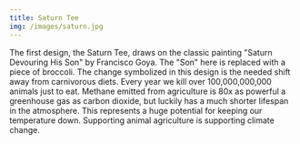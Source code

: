 ```yaml
---
title: Saturn Tee
img: /images/saturn.jpg
---
```

The first design, the Saturn Tee, draws on the classic painting "Saturn Devouring His Son" by Francisco Goya. The
"Son" here is replaced with a piece of broccoli. The change symbolized in this design is the needed shift away from
carnivorous diets. Every year we kill over 100,000,000,000 animals just to eat. Methane emitted from agriculture is
80x as powerful a greenhouse gas as carbon dioxide, but luckily has a much shorter lifespan in the atmosphere.
This represents a huge potential for keeping our temperature down. Supporting animal agriculture is supporting
climate change.